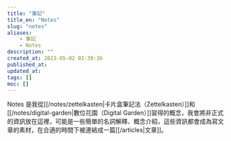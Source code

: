 ```yaml
---
title: "筆記"
title_en: "Notes"
slug: "notes"
aliases:
    - 筆記
    - Notes
description: ""
created_at: 2023-05-02 02:39:36
published_at: 
updated_at: 
tags: []
moc: []
---
```


Notes 是我從[[/notes/zettelkasten|卡片盒筆記法（Zettelkasten）]]和[[/notes/digital-garden|數位花園（Digital Garden）]]習得的概念，我會將非正式的資訊放在這裡，可能是一些簡單的名詞解釋、概念介紹，這些資訊都會成為寫文章的素材，在合適的時間下被連結成一篇[[/articles|文章]]。
